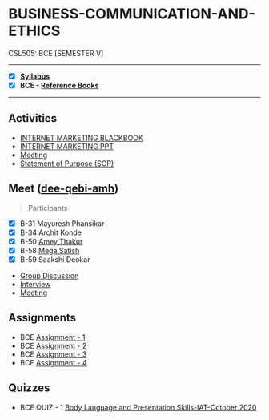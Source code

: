 # BUSINESS-COMMUNICATION-AND-ETHICS
 CSL505: BCE [SEMESTER V]

---
 
 - [X] **[Syllabus](https://github.com/Amey-Thakur/BUSINESS-COMMUNICATION-AND-ETHICS/blob/main/Syllabus/TE%20BE%20Comp%20Engg%20CBCGS%20Syllabus.pdf)**
 - [X] **BCE - [Reference Books](https://github.com/Amey-Thakur/BUSINESS-COMMUNICATION-AND-ETHICS/tree/main/Reference%20Books)**

---

## Activities
 - [INTERNET MARKETING BLACKBOOK](https://github.com/Amey-Thakur/BUSINESS-COMMUNICATION-AND-ETHICS/blob/main/Activities/B-31%2C34%2C50%2C58%2C59_BCE_IM_BLACKBOOK.pdf)
 - [INTERNET MARKETING PPT](https://github.com/Amey-Thakur/BUSINESS-COMMUNICATION-AND-ETHICS/blob/main/Activities/B-31%2C34%2C50%2C58%2C59_BCE_IM_PPT.pdf)
 - [Meeting](https://github.com/Amey-Thakur/BUSINESS-COMMUNICATION-AND-ETHICS/blob/main/Activities/B-31%2C34%2C50%2C58%2C59_BCE_MOCK_MEETING.pdf)
 - [Statement of Purpose (SOP)](https://github.com/Amey-Thakur/BUSINESS-COMMUNICATION-AND-ETHICS/blob/main/Activities/Amey_B-50_SOP.pdf)

## Meet ([dee-qebi-amh](https://meet.google.com/dee-qebi-amh))
 >Participants

 - [x] B-31 Mayuresh Phansikar
 - [x] B-34 Archit Konde
 - [x] B-50 [Amey Thakur](https://github.com/Amey-Thakur)
 - [x] B-58 [Mega Satish](https://github.com/msatmod)
 - [x] B-59 Saakshi Deokar
 
 - [Group Discussion](https://github.com/Amey-Thakur/BUSINESS-COMMUNICATION-AND-ETHICS/blob/main/Meet%20(dee-qebi-amh)/B-31%2C34%2C50%2C58%2C59_GD_dee-qebi-amh.mp4)
 - [Interview](https://github.com/Amey-Thakur/BUSINESS-COMMUNICATION-AND-ETHICS/blob/main/Meet%20(dee-qebi-amh)/B-31%2C34%2C50%2C58%2C59_INTERVIEW_dee-qebi-amh.mp4)
 - [Meeting](https://github.com/Amey-Thakur/BUSINESS-COMMUNICATION-AND-ETHICS/blob/main/Meet%20(dee-qebi-amh)/B-31%2C34%2C50%2C58%2C59_MEETING_dee-qebi-amh.mp4)

## Assignments
 - BCE [Assignment - 1](https://github.com/Amey-Thakur/BUSINESS-COMMUNICATION-AND-ETHICS/blob/main/Assignments/Amey_B-50_BCE_Assignment-1.pdf)
 - BCE [Assignment - 2](https://github.com/Amey-Thakur/BUSINESS-COMMUNICATION-AND-ETHICS/blob/main/Assignments/Amey_B-50_BCE_Assignment-2.pdf)
 - BCE [Assignment - 3](https://github.com/Amey-Thakur/BUSINESS-COMMUNICATION-AND-ETHICS/blob/main/Assignments/Amey_B-50_BCE_Assignment-3.pdf)
 - BCE [Assignment - 4](https://github.com/Amey-Thakur/BUSINESS-COMMUNICATION-AND-ETHICS/blob/main/Assignments/Amey_B-50_BCE_Assignment-4.pdf)

## Quizzes
 - BCE QUIZ - 1 [Body Language and Presentation Skills-IAT-October 2020](https://github.com/Amey-Thakur/BUSINESS-COMMUNICATION-AND-ETHICS/blob/main/Quizzes/BCE-QUIZ-1-Body%20Language%20and%20Presentation%20Skills-IAT-October%202020.pdf)
